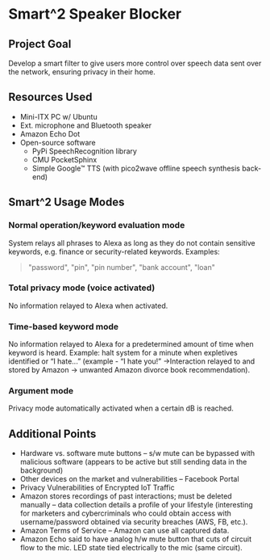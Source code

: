 # Smart^2 Speaker Blocker

## Project Goal
Develop a smart filter to give users more control over speech data sent over the network, ensuring privacy in their home.

## Resources Used
* Mini-ITX PC w/ Ubuntu
* Ext. microphone and Bluetooth speaker
* Amazon Echo Dot
* Open-source software
  * PyPi SpeechRecognition library
  * CMU PocketSphinx
  * Simple Google™ TTS (with pico2wave offline speech synthesis back-end)

## Smart^2 Usage Modes
### Normal operation/keyword evaluation mode
System relays all phrases to Alexa as long as they do not contain sensitive keywords, e.g. finance or security-related keywords. Examples:
> "password", "pin", "pin number", "bank account", "loan"

### Total privacy mode (voice activated)
No information relayed to Alexa when activated.

### Time-based keyword mode
No information relayed to Alexa for a predetermined amount of time when keyword is heard. Example: halt system for a minute when expletives identified or “I hate...” (example - “I hate you!” →Interaction relayed to and stored by Amazon → unwanted Amazon divorce book recommendation).

### Argument mode
Privacy mode automatically activated when a certain dB is reached.

## Additional Points
* Hardware vs. software mute buttons – s/w mute can be bypassed with malicious software (appears to be active but still sending data in the background)
* Other devices on the market and vulnerabilities – Facebook Portal
* Privacy Vulnerabilities of Encrypted IoT Traffic
* Amazon stores recordings of past interactions; must be deleted manually – data collection details a profile of your lifestyle (interesting for marketers and cybercriminals who could obtain access with username/password obtained via security breaches (AWS, FB, etc.).
* Amazon Terms of Service – Amazon can use all captured data.
* Amazon Echo said to have analog h/w mute button that cuts of circuit flow to the mic. LED state tied electrically to the mic (same circuit).
